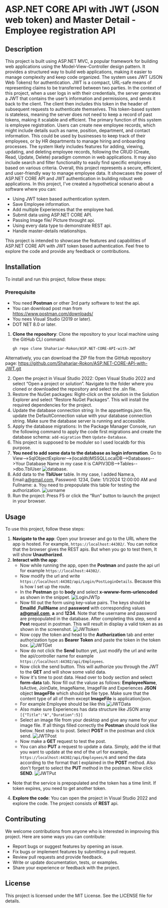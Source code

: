 # ASP.NET CORE API with JWT (JSON web token) and Master Detail - Employee registration API


## Description

This project is built using ASP.NET MVC, a popular framework for building web applications using the Model-View-Controller design pattern. It provides a structured way to build web applications, making it easier to manage complexity and keep code organized.
The system uses JWT (JSON Web Tokens) for authentication. JWT is a compact, URL-safe means of representing claims to be transferred between two parties. In the context of this project, when a user logs in with their credentials, the server generates a JWT that contains the user’s information and permissions, and sends it back to the client. The client then includes this token in the header of subsequent requests to authenticate themselves. This token-based system is stateless, meaning the server does not need to keep a record of past tokens, making it scalable and efficient.
The primary function of this system is employee registration. Users can create new employee records, which might include details such as name, position, department, and contact information. This could be used by businesses to keep track of their employees, or by HR departments to manage hiring and onboarding processes.
The system likely includes features for adding, viewing, updating, and deleting employee records, following the CRUD (Create, Read, Update, Delete) paradigm common in web applications. It may also include search and filter functionality to easily find specific employees based on various criteria.
Overall, this project represents a secure, efficient, and user-friendly way to manage employee data. It showcases the power of ASP.NET CORE API and JWT authentication in building robust web applications.
In this project, I've created a hypothetical scenario about a software where you can:

- Using JWT token based authentication system.
- Save Employee information.
- Add multiple Experiences that the employee had.
- Submit data using ASP.NET CORE API.
- Passing Image file/ Picture throught api.
- Using every data type to demonstrate REST api.
- Handle master-details relationships.


This project is intended to showcase the features and capabilities of ASP.NET CORE API with JWT token based authentication. Feel free to explore the code and provide any feedback or contributions.

## Installation
To install and run this project, follow these steps:
### Prerequisite
- You need **Postman** or other 3rd party software to test the api.
- You can download post man from https://www.postman.com/downloads/
- You nees Visual Studio (2019 or later).
- DOT NET 8.0 or later.

1. **Clone the repository**: Clone the repository to your local machine using the GitHub CLI command:

   ```shell
   gh repo clone Shahariar-Rokon/ASP.NET-CORE-API-with-JWT
   
  Alternatively, you can download the ZIP file from the GitHub repository page: https://github.com/Shahariar-Rokon/ASP.NET-CORE-API-with-JWT.git
  
2. Open the project in Visual Studio 2022: Open Visual Studio 2022 and select “Open a project or solution”. Navigate to the folder where you cloned or downloaded the repository and select the .sln file.
3. Restore the NuGet packages: Right-click on the solution in the Solution Explorer and select “Restore NuGet Packages”. This will install the required dependencies for the project.
4. Update the database connection string: In the appsettings.json file, update the DefaultConnection value with your database connection string. Make sure the database server is running and accessible.
5. Apply the database migrations: In the Package Manager Console, run the following command to apply the code first migrations and create the database schema:
`add-migration` then `Update-Database`.
6. This project is supposed to be moduler so I used localdb for this purpose.
7. **You need to add some data to the database as login information**. Go to View-->SqlObjectExplorer-->(localdb)MSSQLLocalDB-->Databases-->Your Database Name in my case it is CAPIV3DB-->Tables-->dbo.TblUser
![database](https://github.com/Shahariar-Rokon/ASP.NET-CORE-API-with-JWT/assets/116648090/ca3a35b3-087c-4df6-8b49-4635748fb8ea).
8. Add data to the **TblUser** table. In my case, I added Name:a, Email:a@gmail.com, Password: 1234, Date: 1/1/2024 12:00:00 AM and Fullname: a. You need to prepopulate this table for testing the authorization.
![usrname](https://github.com/Shahariar-Rokon/ASP.NET-CORE-API-with-JWT/assets/116648090/0f1a86f5-26b4-46e4-bbc7-68841317453d)
9. Run the project: Press F5 or click the “Run” button to launch the project in your browser.
## Usage

To use this project, follow these steps:

1. **Navigate to the app**: Open your browser and go to the URL where the app is hosted. For example, `https://localhost:44302/`. You can notice that the browser gives the REST apis. But when you go to test them, It will show **Unauthorized**.
2. **Interact with the app**:
   - Now while running the app, open the **Postman** and paste the api url for example `https://localhost:44302/`.
   - Now modify the url and write  `https://localhost:44302/api/Login/PostLoginDetails`. Because this is how I set up the route.
   - In the **Postman** go to **body** and select **x-wwww-form-urlencoded** as shown in the snippet.
     ![LoginJWTp](https://github.com/Shahariar-Rokon/ASP.NET-CORE-API-with-JWT/assets/116648090/e3affd23-d413-4359-8658-528c0409adba)
   - Now fill out the form using key-value pairs. The keys should be **EmailId** ,**FullName** and **password** with corresponding values **a@gmail.com**, **a** and **1234**. Note that the username 
     and password are prepopulated in the database. After completing this step, send a **Post** request in postman. This will result in display a valid token as as shown in the screenshot. 
     ![JWTtoken](https://github.com/Shahariar-Rokon/ASP.NET-CORE-API-with-JWT/assets/116648090/a4c497c5-89d4-48fe-97f1-93e6703b3997)
   - Now copy the token and head to the **Authorization** tab and enter authorization type as **Bearer Token** and paste the token in the token box.
     ![JWTGet](https://github.com/Shahariar-Rokon/ASP.NET-CORE-API-with-JWT/assets/116648090/1efd9276-e9f4-4a36-b0da-230579b87f7f)
   - Now do not click the **Send** button yet, just modify the url and write the api/controller name for example `https://localhost:44302/api/Employees`.
   - Now click the send button. This will authorize you through the JWT to the **GET** and will show some valid data.
   - Now it's time to post data. Head over to body section and select **form-data** tab. Now fill out the valuse as follows: **EmployeeName**, IsActive, JoinDate, ImageName, ImageFile and Experiences  **JSON** object **ImageFIle** which should be file 
     type. Make sure that the content type of all of them except **ImageFile** is application/json.
   - For example Employee should be like this
     ![JWTData](https://github.com/Shahariar-Rokon/ASP.NET-CORE-API-with-JWT/assets/116648090/52bbe1d4-4c6c-4ba5-8bc0-4ecb483b9af7)
   - Also make sure Experiences has data structure like JSON array `[{"Title":"A","Duration":5}]`
   - Select an image file from your desktop and give any name for your image file. If all things filled correctly the **Postman** should look like below. Next step is to post. Select **POST** in the postman and click send.
     ![JWTPost](https://github.com/Shahariar-Rokon/ASP.NET-CORE-API-with-JWT/assets/116648090/f2ce6900-ee7e-419e-a41a-dae6ac2fe1ce) 
   - Now make a **GET** request to test the post.
   - You can also **PUT** a request to update a data. Simply, add the id that you want to update at the end of the url for example, `https://localhost:44302/api/Employees/6` and send the data according to the format that I explained in the **POST** method. Also 
    don't forget to select the **PUT** method in the postman. Now click **SEND**.
    ![JWTPut](https://github.com/Shahariar-Rokon/ASP.NET-CORE-API-with-JWT/assets/116648090/d6ca6493-e2f0-4e9b-a657-5ab451d3f64b)
  - Note that the service is prepopulated and the token has a time limit. If token expires, you need to get another token. 
4. **Explore the code**: You can open the project in Visual Studio 2022 and explore the code. The project consists of **REST** api.

## Contributing

We welcome contributions from anyone who is interested in improving this project. Here are some ways you can contribute:

- Report bugs or suggest features by opening an issue.
- Fix bugs or implement features by submitting a pull request.
- Review pull requests and provide feedback.
- Write or update documentation, tests, or examples.
- Share your experience or feedback with the project.

## License

This project is licensed under the MIT License. See the LICENSE file for details.
